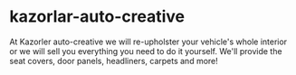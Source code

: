 # kazorlar-auto-creative
At Kazorler auto-creative we will re-upholster your vehicle's whole interior or we will sell you everything you need to do it yourself. We'll provide the seat covers, door panels, headliners, carpets and more!
